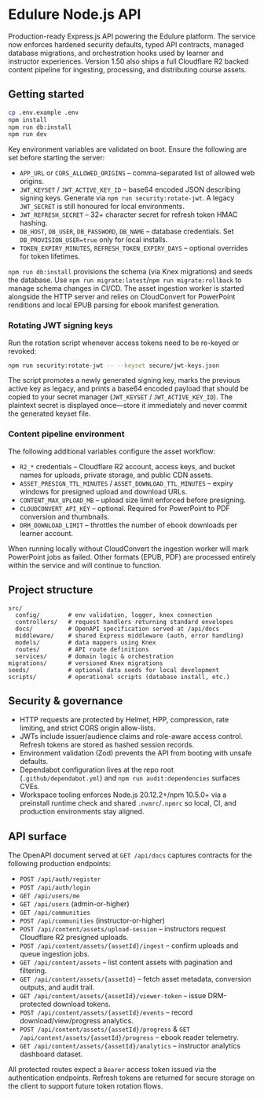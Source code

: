 # Edulure Node.js API

Production-ready Express.js API powering the Edulure platform. The service now enforces hardened security defaults, typed API
contracts, managed database migrations, and orchestration hooks used by learner and instructor experiences. Version 1.50 also
ships a full Cloudflare R2 backed content pipeline for ingesting, processing, and distributing course assets.

## Getting started

```bash
cp .env.example .env
npm install
npm run db:install
npm run dev
```

Key environment variables are validated on boot. Ensure the following are set before starting the server:

- `APP_URL` or `CORS_ALLOWED_ORIGINS` – comma-separated list of allowed web origins.
- `JWT_KEYSET` / `JWT_ACTIVE_KEY_ID` – base64 encoded JSON describing signing keys. Generate via `npm run security:rotate-jwt`. A legacy `JWT_SECRET` is still honoured for local environments.
- `JWT_REFRESH_SECRET` – 32+ character secret for refresh token HMAC hashing.
- `DB_HOST`, `DB_USER`, `DB_PASSWORD`, `DB_NAME` – database credentials. Set `DB_PROVISION_USER=true` only for local installs.
- `TOKEN_EXPIRY_MINUTES`, `REFRESH_TOKEN_EXPIRY_DAYS` – optional overrides for token lifetimes.

`npm run db:install` provisions the schema (via Knex migrations) and seeds the database. Use `npm run migrate:latest`/`npm run
migrate:rollback` to manage schema changes in CI/CD. The asset ingestion worker is started alongside the HTTP server and relies on
CloudConvert for PowerPoint renditions and local EPUB parsing for ebook manifest generation.

### Rotating JWT signing keys

Run the rotation script whenever access tokens need to be re-keyed or revoked:

```bash
npm run security:rotate-jwt -- --keyset secure/jwt-keys.json
```

The script promotes a newly generated signing key, marks the previous active key as legacy, and prints a base64 encoded payload
that should be copied to your secret manager (`JWT_KEYSET` / `JWT_ACTIVE_KEY_ID`). The plaintext secret is displayed once—store
it immediately and never commit the generated keyset file.

### Content pipeline environment

The following additional variables configure the asset workflow:

- `R2_*` credentials – Cloudflare R2 account, access keys, and bucket names for uploads, private storage, and public CDN assets.
- `ASSET_PRESIGN_TTL_MINUTES` / `ASSET_DOWNLOAD_TTL_MINUTES` – expiry windows for presigned upload and download URLs.
- `CONTENT_MAX_UPLOAD_MB` – upload size limit enforced before presigning.
- `CLOUDCONVERT_API_KEY` – optional. Required for PowerPoint to PDF conversion and thumbnails.
- `DRM_DOWNLOAD_LIMIT` – throttles the number of ebook downloads per learner account.

When running locally without CloudConvert the ingestion worker will mark PowerPoint jobs as failed. Other formats (EPUB, PDF) are
processed entirely within the service and will continue to function.

## Project structure

```
src/
  config/        # env validation, logger, knex connection
  controllers/   # request handlers returning standard envelopes
  docs/          # OpenAPI specification served at /api/docs
  middleware/    # shared Express middleware (auth, error handling)
  models/        # data mappers using Knex
  routes/        # API route definitions
  services/      # domain logic & orchestration
migrations/      # versioned Knex migrations
seeds/           # optional data seeds for local development
scripts/         # operational scripts (database install, etc.)
```

## Security & governance

- HTTP requests are protected by Helmet, HPP, compression, rate limiting, and strict CORS origin allow-lists.
- JWTs include issuer/audience claims and role-aware access control. Refresh tokens are stored as hashed session records.
- Environment validation (Zod) prevents the API from booting with unsafe defaults.
- Dependabot configuration lives at the repo root (`.github/dependabot.yml`) and `npm run audit:dependencies` surfaces CVEs.
- Workspace tooling enforces Node.js 20.12.2+/npm 10.5.0+ via a preinstall runtime check and shared `.nvmrc`/`.npmrc` so local, CI, and production environments stay aligned.

## API surface

The OpenAPI document served at `GET /api/docs` captures contracts for the following production endpoints:

- `POST /api/auth/register`
- `POST /api/auth/login`
- `GET /api/users/me`
- `GET /api/users` (admin-or-higher)
- `GET /api/communities`
- `POST /api/communities` (instructor-or-higher)
- `POST /api/content/assets/upload-session` – instructors request Cloudflare R2 presigned uploads.
- `POST /api/content/assets/{assetId}/ingest` – confirm uploads and queue ingestion jobs.
- `GET /api/content/assets` – list content assets with pagination and filtering.
- `GET /api/content/assets/{assetId}` – fetch asset metadata, conversion outputs, and audit trail.
- `GET /api/content/assets/{assetId}/viewer-token` – issue DRM-protected download tokens.
- `POST /api/content/assets/{assetId}/events` – record download/view/progress analytics.
- `POST /api/content/assets/{assetId}/progress` & `GET /api/content/assets/{assetId}/progress` – ebook reader telemetry.
- `GET /api/content/assets/{assetId}/analytics` – instructor analytics dashboard dataset.

All protected routes expect a `Bearer` access token issued via the authentication endpoints. Refresh tokens are returned for
secure storage on the client to support future token rotation flows.
